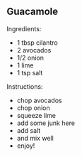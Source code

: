 ## Guacamole

Ingredients:

* 1 tbsp cilantro
* 2 avocados
* 1/2 onion
* 1 lime
* 1 tsp salt

Instructions:

* chop avocados
* chop onion
* squeeze lime
* add some junk here
* add salt
* and mix well
* enjoy!